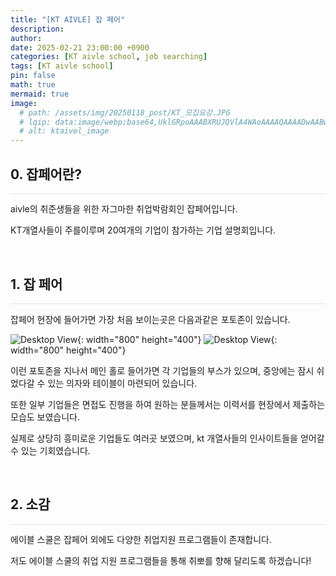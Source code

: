 ```yaml
---
title: "[KT AIVLE] 잡 페어"
description: 
author:
date: 2025-02-21 23:00:00 +0900
categories: [KT aivle school, job searching]
tags: [KT aivle school]
pin: false
math: true
mermaid: true
image:
  # path: /assets/img/20250118_post/KT_모집요강.JPG
  # lqip: data:image/webp;base64,UklGRpoAAABXRUJQVlA4WAoAAAAQAAAADwAABwAAQUxQSDIAAAARL0AmbZurmr57yyIiqE8oiG0bejIYEQTgqiDA9vqnsUSI6H+oAERp2HZ65qP/VIAWAFZQOCBCAAAA8AEAnQEqEAAIAAVAfCWkAALp8sF8rgRgAP7o9FDvMCkMde9PK7euH5M1m6VWoDXf2FkP3BqV0ZYbO6NA/VFIAAAA
  # alt: ktaivel_image
---
```


## **0. 잡페어란?**
<hr style="height: 0.5px; background-color: rgba(0, 0, 0, .1); border: none;" />

aivle의 취준생들을 위한 자그마한 취업박람회인 잡페어입니다.  

KT개열사들이 주를이루며 20여개의 기업이 참가하는 기업 설명회입니다.  

<br/>

## **1. 잡 페어**
<hr style="height: 0.5px; background-color: rgba(0, 0, 0, .1); border: none;" />

잡페어 현장에 들어가면 가장 처음 보이는곳은 다음과같은 포토존이 있습니다.

![Desktop View](/assets/img/20250221_post/jobfair1.PNG){: width="800" height="400"}
![Desktop View](/assets/img/20250221_post/jobfair2.PNG){: width="800" height="400"}

이런 포토존을 지나서 메인 홀로 들어가면 각 기업들의 부스가 있으며, 중앙에는 잠시 쉬었다갈 수 있는 의자와 테이블이 마련되어 있습니다.  

또한 일부 기업들은 면접도 진행을 하여 원하는 분들께서는 이력서를 현장에서 제출하는 모습도 보였습니다.  

실제로 상당히 흥미로운 기업들도 여러곳 보였으며, kt 개열사들의 인사이트들을 얻어갈 수 있는 기회였습니다.  

<br/>

## **2. 소감**
<hr style="height: 0.5px; background-color: rgba(0, 0, 0, .1); border: none;" />

에이블 스쿨은 잡페어 외에도 다양한 취업지원 프로그램들이 존재합니다.  

저도 에이블 스쿨의 취업 지원 프로그램들을 통해 취뽀를 향해 달리도록 하겠습니다!  